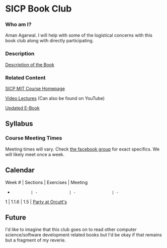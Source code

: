 # SICP Book Club

### Who am I?

Aman Agarwal. I will help with some of the logistical concerns with this book club along with directly participating.

### Description

[Description of the Book](https://www.reddit.com/r/compsci/comments/1rw5jy/who_should_read_sicp/cdrjadg) 

### Related Content

[SICP MIT Course Homepage](http://ocw.mit.edu/courses/electrical-engineering-and-computer-science/6-001-structure-and-interpretation-of-computer-programs-spring-2005/)

[Video Lectures](http://ocw.mit.edu/courses/electrical-engineering-and-computer-science/6-001-structure-and-interpretation-of-computer-programs-spring-2005/video-lectures/) (Can also be found on YouTube)

[Updated E-Book](https://sicpebook.wordpress.com/ebook/) 

## Syllabus

### Course Meeting Times

Meeting times will vary. Check [the facebook group](https://www.facebook.com/groups/466276546890313/466278320223469/) for exact specifics. We will likely meet once a week.

## Calendar

Week # | Sections | Exercises | Meeting
-             | -              | -                | -
1            | 1.1.6       | 1.5           | [Party at Orcutt's](https://www.facebook.com/groups/466276546890313/permalink/466278320223469/) 

## Future

I'd like to imagine that this club goes on to read other computer science/software development related books but I'd be okay if that remains but a fragment of my reverie.


